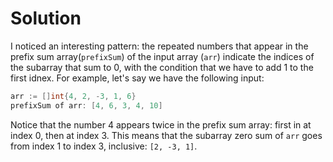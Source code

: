 # Solution
I noticed an interesting pattern: the repeated numbers that appear in the prefix sum array(`prefixSum`) of the input
array (`arr`) indicate the indices of the subarray that sum to 0, with the condition that we have to add 1 to the first idnex.
For example, let's say we have the following input:
```go
arr := []int{4, 2, -3, 1, 6}
prefixSum of arr: [4, 6, 3, 4, 10]
```

Notice that the number 4 appears twice in the prefix sum array: first in at index 0, then at index 3. 
This means that the subarray zero sum of `arr` goes from index 1 to index 3, inclusive: `[2, -3, 1]`.